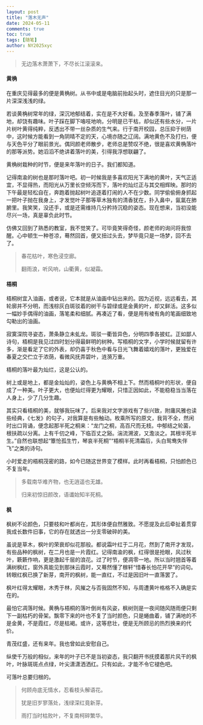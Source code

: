 ```yaml
---
layout: post
title: "落木无声"
date: 2024-05-11
comments: true
toc: true
tags: [随笔]
author: NY2025xyc
---
```


> 无边落木萧萧下，不尽长江滚滚来。

#### 黄桷

在重庆见得最多的便是黄桷树。从书中或是电脑前抬起头时，遮住目光的只是那一片深深浅浅的绿。

若谈黄桷树常年的绿，深沉地郁结着，实在是不大好看。及至春季落叶，铺了满地，却饶有趣味。叶子踩在脚下咯吱地响，分明是已干枯，却似还有些水分，一片片树叶黄得纯粹，反透出不带一丝杂质的生气来。行于南开校园，总压抑于树荫中，这时候方能看到一角阴晴不定的天，心境亦随之辽阔。满地黄色不及打扫，便与天色平分了眼前景光。偶同颜老师散步，老师总是赞叹不绝，很是喜欢黄桷落叶的那等派势。她滔滔不绝讲着落叶的美，引得我浮想联翩了。

黄桷树栽种的时节，便是来年落叶的日子。我们都知道。

记得南渝的树也是那时落叶吧。初一时候我是多喜欢阳光下满地的黄叶，天气正适宜，不显得热，而阳光从万里长空倾泻而下，落叶的灿烂正与其交相辉映。那时的下午最是轻松自在，奔跑着抛起树叶追逐着打闹的人不在少数。同学偷偷俯身抓起一把叶子抛在我身上，才发觉叶子那等草木独有的清香犹在，扑入鼻中，氤氲在肺腑里。我笑笑，没还手，或是还需维持几分矜持沉稳的姿态。现在想来，当初没能尽兴一场，真是辜负此时节。

仿佛又回到了熟悉的教室，我不觉笑了。可毕竟笑得奇怪，颜老师的询问将我惊醒。心中顿生一种苍凉，蓦然回首，便又扭过头去，梦毕竟只是一场梦，回不去了。

> 春花枯叶，寒色浸空廊。
>
> 翻雨浪，听风响，山衢黄，似凝霜。 

#### 梧桐

梧桐树宜入油画，或者说，它本就是从油画中钻出来的。因为近视，远远看去，其轮廓并不分明，而浅棕灰白斑驳着的树干与碧绿或是金黄的叶，却又鲜活。这多似一幅妙手偶得的油画，落笔柔和细腻。再凑近了看，便是用有棱有角的笔画细致地勾勒出的油画。

寂寞深院寻姿态，萧条静立未虬龙。斑驳一衢皆异色，分明四季各披虹。正如鄙人诗句，梧桐是我见过四时划分得最鲜明的树种。写梧桐的文字，小学时候就留有许多，渐是看足了它的外表，却仍喜于秋色中看与日光飞舞着嬉戏的落叶，更独爱在春夏之交伫立于浓荫，看微风抚弄碧叶，涟漪万重。

梧桐的落叶最为灿烂，这是公认的。

树上或是地上，都是金灿灿的，姿色上与黄桷不相上下。然而梧桐叶的形状，便自成了一种美。叶子更大，也便灿烂得更为耀眼，只惜正因如此，不能稳稳当当落在人身上，少了几分生趣。

其实只看梧桐的美，就够我玩味了。后来我对文字游戏有了些兴致，附庸风雅也读些经典，《七发》的句子，对我算是有些触动。枚乘所写的原文，我背不全，然闲时出口背诵，便念起那半死之桐来：“龙门之桐，高百尺而无枝。中郁结之轮菌，根扶疏以分离。上有千仞之峰，下临百丈之谿。湍流溯波，又澹淡之。其根半死半生。”自然也联想起“簟怆孤生竹，琴哀半死桐”“梧桐半死清霜后，头白鸳鸯失伴飞”之类的诗句。

小时爱走的梧桐茂密的路，如今已随这世界变了模样。此时再看梧桐，只怕颜色已不复当年。

> 多载南华难齐物，也无逍遥也无雄。
>
> 归来初惊旧颜改，语谶始知半死桐。

#### 枫

枫树不论颜色，只要枝和叶都尚在，其形体便自然雅致。不愿提及此后牵扯着贯穿我成长数件旧事，它的存在就透出一分支零破碎的美。

虽说是草木，枫叶的荣衰却似花那般。都说霜叶红于二月花，然到了南开才发现，有些品种的枫树，在二月也是一片霞红。记得南渝的枫，红得很是抢眼，风过秋叶，簌簌作响，更是激起千层的浪花。过了时节，便凋零一地。所以当时翘首等着满树枫红，窗外真能见到那抹云霞时，又蓦然懂了稼轩“惜春长怕花开早”的词句。转眼红枫已换了新芽，南开的枫树，能一直红，不过是因旧叶一直落罢了。

枫叶红得太耀眼，木秀于林，风摧之与否我固然不知，与周遭黄叶格格不入确是实在的。

最怕它凋落时候。黄桷与梧桐的落叶倒尚有风姿，枫树则是一夜间随风随雨便只剩下一副枯朽的骨架。飘零下来的叶也不复了当时颜色，只是蜷曲着，铺了满地的不是金黄，不是霞红，尽是枯褐。或许，这等悲壮，便是无所顾忌的热烈换来的代价。

青茂红盛，还有来年。我也曾如此安慰自己。

纵使千万般的相似，来年的叶子已不是当初姿态，我只翻开书抚摸着那片风干的枫叶，叶脉斑斑点点绿，叶尖潇潇洒洒红。只有如此，才能不令它褪色吧。

可落叶总要归根的。

> 何顾舟底无情水，忍看枝头解语花。
>
> 犹是旧岁寥落处，浅绿深红竟新芽。
>
> 雨打当时枯败叶，不复南柯碎繁华。
